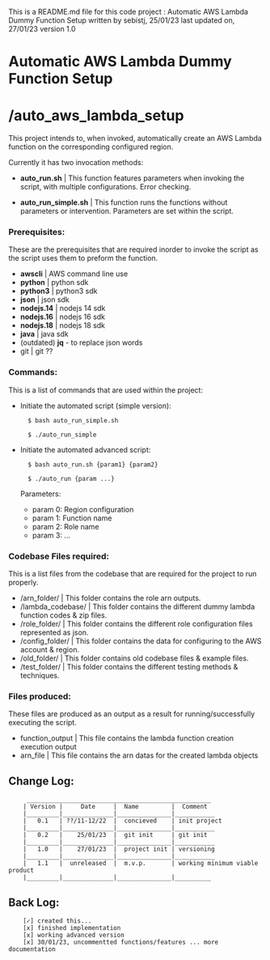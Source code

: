 This is a README.md file for this code project : Automatic AWS Lambda Dummy Function Setup
written by sebistj, 25/01/23
last updated on, 27/01/23
version 1.0


# Automatic AWS Lambda Dummy Function Setup
# /auto_aws_lambda_setup

This project intends to, when invoked, automatically create an AWS Lambda function on the corresponding configured region.

Currently it has two invocation methods:


+ **auto_run.sh**	| This function features parameters when invoking the script, with multiple configurations. Error checking.


+ **auto_run_simple.sh**	| This function runs the functions without parameters or intervention. Parameters are set within the script.


### Prerequisites:

These are the prerequisites that are required inorder to invoke the script as the script uses them to preform the function.


+ **awscli**	| AWS command line use 
+ **python**	| python sdk
+ **python3**	| python3 sdk
+ **json**	| json sdk
+ **nodejs.14**	| nodejs 14 sdk
+ **nodejs.16** | nodejs 16 sdk
+  **nodejs.18** | nodejs 18 sdk
+ **java**	| java sdk
+ (outdated) **jq** - to replace json words
+  git		| git ??


### Commands:

This is a list of commands that are used within the project:


+ Initiate the automated script (simple version):

        $ bash auto_run_simple.sh 

        $ ./auto_run_simple 


+ Initiate the automated advanced script:

        $ bash auto_run.sh {param1} {param2}

        $ ./auto_run {param ...}

	
	Parameters: 
	
	+ param 0: Region configuration
	+ param 1: Function name
	+ param 2: Role name
	+ param 3: ...



### Codebase Files required:

This is a list files from the codebase that are required for the project to run properly. 

+ /arn_folder/		| This folder contains the role arn outputs.
+ /lambda_codebase/	| This folder contains the different dummy lambda function codes & zip files.
+ /role_folder/		| This folder contains the different role configuration files represented as json.
+ /config_folder/	| This folder contains the data for configuring to the AWS account & region.
+ /old_folder/		| This folder contains old codebase files & example files.
+ /test_folder/         | This folder contains the different testing methods & techniques.


### Files produced:

These files are produced as an output as a result for running/successfully executing the script.

+ function_output	| This file contains the lambda function creation execution output
+ arn_file		| This file contains the arn datas for the created lambda objects



## Change Log:
         ___________________________________________________
        | Version |     Date     |  Name         |  Comment
        |_________|______________|_______________|___________
        |   0.1   | ??/11-12/22  |  concieved    | init project
        |_________|______________|_______________|___________
        |   0.2   |    25/01/23  |  git init     | git init
        |_________|______________|_______________|___________
        |   1.0   |    27/01/23  |  project init | versioning
        |_________|______________|_______________|___________
        |   1.1   |  unreleased  |  m.v.p.       | working minimum viable product
        |_________|______________|_______________|__________


## Back Log:

        [✓] created this...
        [x] finished implementation
        [x] working advanced version
        [x] 30/01/23, uncommentted functions/features ... more documentation


